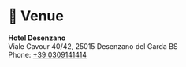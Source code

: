 📍 Venue
==============

**Hotel Desenzano**  
Viale Cavour 40/42, 25015 Desenzano del Garda BS  
Phone: <a href="tel:+39 0309141414">+39 0309141414</a> 

<div id="map-venue"></div>

<!--
<iframe class="" src="https://www.google.com/maps/embed?pb=!1m18!1m12!1m3!1d2798.2869320772857!2d10.534036615557419!3d45.464023579101!2m3!1f0!2f0!3f0!3m2!1i1024!2i768!4f13.1!3m3!1m2!1s0x4781944f67d390b5%3A0x144967ddcd5953e9!2sHotel%20Desenzano!5e0!3m2!1sen!2sit!4v1682773897657!5m2!1sen!2sit" width="100%" height="450" style="border:0;" allowfullscreen="" loading="lazy" referrerpolicy="no-referrer-when-downgrade"></iframe>
-->